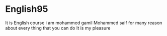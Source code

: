 # English95
It is English course 
i am mohammed gamil Mohammed saif for many reason about every thing that you can do
It is my pleasure
